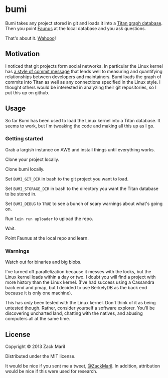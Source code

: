 # bumi 

Bumi takes any project stored in git and loads it into a
[Titan graph database](http://thinkaurelius.github.com/titan/). Then
you point [Faunus](http://thinkaurelius.github.com/faunus/) at the
local database and you ask questions. 

That's about it. [Wahooo](https://www.youtube.com/watch?v=DwDefPNiAvg)!

## Motivation 

I noticed that git projects form social networks. In particular the
Linux kernel has
[a style of commit message](https://github.com/torvalds/linux/commit/f9fd3488f6a3c2c5cc8613e4fd7fbbaa57f6bf8f)
that lends well to measuring and quantifying relationships between
developers and maintainers. Bumi loads the graph of commits into Titan
as well as any connections specified in the Linux style. I thought
others would be interested in analyzing their git repositories, so I
put this up on github. 

## Usage

So far Bumi has been used to load the Linux kernel into a Titan
database. It seems to work, but I'm tweaking the code and making all
this up as I go. 

### Getting started 

Grab a largish instance on AWS and install things until everything
works. 

Clone your project locally. 

Clone bumi locally. 

Set `BUMI_GIT_DIR` in bash to the git project you want to load. 

Set `BUMI_STORAGE_DIR` in bash to the directory you want the
Titan database to be stored in. 

Set `BUMI_DEBUG` to `TRUE` to see a bunch of scary warnings about
what's going on. 

Run `lein run uploader` to upload the repo. 

Wait. 

Point Faunus at the local repo and learn. 

### Warnings

Watch out for binaries and big blobs.

I've turned off parallelization because it messes with the locks, but
the Linux kernel loads within a day or two. I doubt you will find a
project with more history than the Linux kernel. (I've had success
using a Cassandra back end and pmap, but I decided to use BerkelyDB as
the back end because it is only one machine). 

This has *only* been tested with the Linux kernel. Don't think of it
as being untested though. Rather, consider yourself a software
explorer. You'll be discovering uncharted land, chatting with the
natives, and abusing computers all at the same time. 

## License

Copyright © 2013 Zack Maril

Distributed under the MIT license. 

It would be nice if you sent me a tweet,
[@ZackMaril](http://www.twitter.com/ZackMaril). In addition,
attribution would be nice if this were used for research. 
